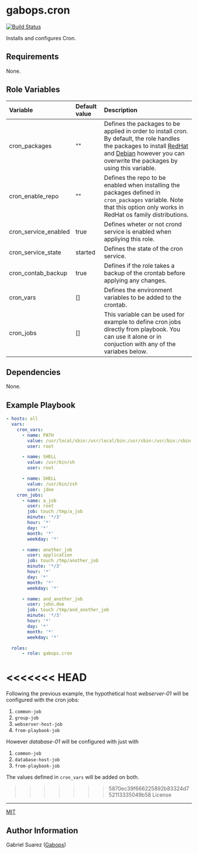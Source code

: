 gabops.cron
===========
[![Build Status](https://travis-ci.org/gabops/ansible-role-cron.svg?branch=master)](https://travis-ci.org/gabops/ansible-role-cron)

Installs and configures Cron.

Requirements
------------

None.

Role Variables
--------------

| Variable | Default value | Description |
| :--- | :--- | :--- |
| cron_packages | "" | Defines the packages to be applied in order to install cron. By default, the role handles the packages to install [RedHat](vars/RedHat.yml) and [Debian](vars/Debian.yml) however you can overwrite the packages by using this variable. |
| cron_enable_repo | ""  | Defines the repo to be enabled when installing the packages defined in `cron_packages` variable. Note that this option only works in RedHat os family distributions. |
| cron_service_enabled | true | Defines wheter or not crond service is enabled when appliying this role. |
| cron_service_state | started | Defines the state of the cron service. |
| cron_contab_backup | true | Defines if the role takes a backup of the crontab before applying any changes. |
| cron_vars | [] | Defines the environment variables to be added to the crontab. | 
| cron_jobs | [] | This variable can be used for example to define cron jobs directly from playbook. You can use it alone or in conjuction with any of the variabes below. |

Dependencies
------------

None.

Example Playbook
----------------

```yaml
- hosts: all
  vars:
    cron_vars:
      - name: PATH
        value: /usr/local/sbin:/usr/local/bin:/usr/sbin:/usr/bin:/sbin:/bin 
        user: root

      - name: SHELL
        value: /usr/bin/sh
        user: root

      - name: SHELL
        value: /usr/bin/zsh 
        user: jdoe
    cron_jobs:
      - name: a_job
        user: root
        job: touch /tmp/a_job
        minute: '*/3'
        hour: '*'
        day: '*'
        month: '*'
        weekday: '*'

      - name: another_job
        user: application
        job: touch /tmp/another_job
        minute: '*/3'
        hour: '*'
        day: '*'
        month: '*'
        weekday: '*'

      - name: and_another_job
        user: john.doe
        job: touch /tmp/and_another_job
        minute: '*/3'
        hour: '*'
        day: '*'
        month: '*'
        weekday: '*'

  roles:
      - role: gabops.cron
```

<<<<<<< HEAD
=======
Following the previous example, the hypothetical host *webserver-01* will be configured with the cron jobs:
1. `common-job`
2. `group-job`
3. `webserver-host-job`
4. `from-playbook-job` 

However *database-01* will be configured with just with
1. `common-job`
2. `database-host-job` 
3. `from-playbook-job`

The values defined in `cron_vars` will be added on both.

>>>>>>> 5870ec39f666225892b83324d752113335049b58
License
-------

[MIT]((./LICENSE))

Author Information
------------------

Gabriel Suarez ([Gabops](https://github.com/gabops))
